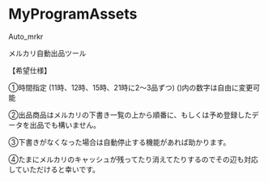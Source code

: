 # MyProgramAssets
Auto_mrkr

メルカリ自動出品ツール

【希望仕様】

①時間指定 (11時、12時、15時、21時に2～3品ずつ)
()内の数字は自由に変更可能

②出品商品はメルカリの下書き一覧の上から順番に、もしくは予め登録したデータを出品でも構いません。

③下書きがなくなった場合は自動停止する機能があれば助かります。

④たまにメルカリのキャッシュが残ってたり消えてたりするのでその辺も対応していただけると幸いです。
